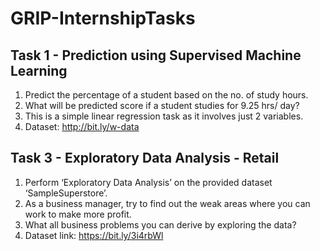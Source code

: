 # GRIP-InternshipTasks
## Task 1 - Prediction using Supervised Machine Learning
1. Predict the percentage of a student based on the no. of study hours.
2. What will be predicted score if a student studies for 9.25 hrs/ day?
3. This is a simple linear regression task as it involves just 2 variables.
4. Dataset: http://bit.ly/w-data

## Task 3 - Exploratory Data Analysis - Retail
1. Perform ‘Exploratory Data Analysis’ on the provided dataset ‘SampleSuperstore’.
2. As a business manager, try to find out the weak areas where you can work to make more profit.
3. What all business problems you can derive by exploring the data?
4. Dataset link: https://bit.ly/3i4rbWl
